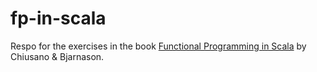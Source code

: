 # fp-in-scala
Respo for the exercises in the book [Functional Programming in Scala](https://www.manning.com/books/functional-programming-in-scala) by Chiusano &amp; Bjarnason.
